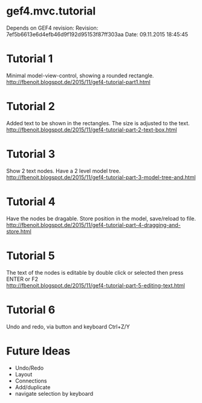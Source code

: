 # gef4.mvc.tutorial

Depends on GEF4 revision:
	Revision: 7ef5b6613e6d4efb46d9f192d95153f87ff303aa
	Date: 09.11.2015 18:45:45

Tutorial 1
==========

Minimal model-view-control, showing a rounded rectangle.  
http://fbenoit.blogspot.de/2015/11/gef4-tutorial-part1.html

Tutorial 2
==========

Added text to be shown in the rectangles. The size is adjusted to the text.  
http://fbenoit.blogspot.de/2015/11/gef4-tutorial-part-2-text-box.html

Tutorial 3
==========

Show 2 text nodes. Have a 2 level model tree.  
http://fbenoit.blogspot.de/2015/11/gef4-tutorial-part-3-model-tree-and.html

Tutorial 4
==========

Have the nodes be dragable. Store position in the model, save/reload to file.  
http://fbenoit.blogspot.de/2015/11/gef4-tutorial-part-4-dragging-and-store.html

Tutorial 5
==========

The text of the nodes is editable by double click or selected then press ENTER or F2  
http://fbenoit.blogspot.de/2015/11/gef4-tutorial-part-5-editing-text.html

Tutorial 6
==========

Undo and redo, via button and keyboard Ctrl+Z/Y  

Future Ideas
==========

 - Undo/Redo
 - Layout
 - Connections
 - Add/duplicate
 - navigate selection by keyboard
 






